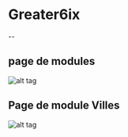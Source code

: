 # Greater6ix

--
## page de modules
![alt tag](https://github.com/CollegeBoreal/INF1044-16A/blob/master/4.PROJET/Greater6ix.png)
## Page de module Villes 
![alt tag](https://github.com/CollegeBoreal/INF1044-16A/blob/master/4.PROJET/Greater6ix.png)
